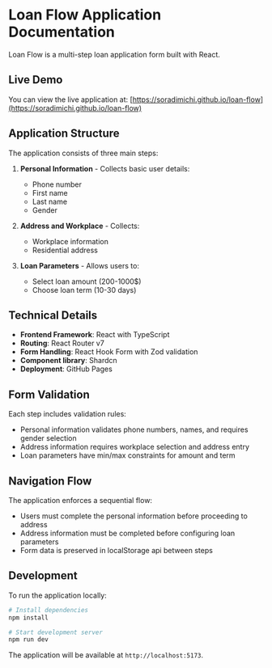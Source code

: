 # Loan Flow Application Documentation

Loan Flow is a multi-step loan application form built with React.

## Live Demo

You can view the live application at: [https://soradimichi.github.io/loan-flow](https://soradimichi.github.io/loan-flow)

## Application Structure

The application consists of three main steps:

1. **Personal Information** - Collects basic user details:
   - Phone number
   - First name
   - Last name
   - Gender

2. **Address and Workplace** - Collects:
   - Workplace information
   - Residential address

3. **Loan Parameters** - Allows users to:
   - Select loan amount (200-1000$)
   - Choose loan term (10-30 days)

## Technical Details

- **Frontend Framework**: React with TypeScript
- **Routing**: React Router v7
- **Form Handling**: React Hook Form with Zod validation
- **Component library**: Shardcn
- **Deployment**: GitHub Pages

## Form Validation

Each step includes validation rules:

- Personal information validates phone numbers, names, and requires gender selection
- Address information requires workplace selection and address entry
- Loan parameters have min/max constraints for amount and term

## Navigation Flow

The application enforces a sequential flow:

- Users must complete the personal information before proceeding to address
- Address information must be completed before configuring loan parameters
- Form data is preserved in localStorage api between steps

## Development

To run the application locally:

```bash
# Install dependencies
npm install

# Start development server
npm run dev
```

The application will be available at `http://localhost:5173`.
